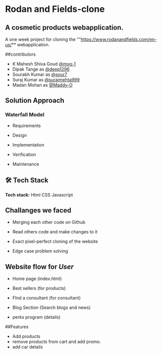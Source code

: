 # Rodan and Fields-clone

## A cosmetic products webapplication.

A one week project for cloning the ""https://www.rodanandfields.com/en-us/** webapplication.

##contributors

- K Mahesh Shiva Goud [@msg-1](https://github.com/msg-1)
- Dipak Tange  as [@deep1296](https://github.com/deep1296)
- Sourabh Kumar as [@sour7](https://github.com/sour7)
- Suraj Kumar as [@surajmehta999](https://github.com/surajmehta999)
- Madan Mohan as [@Maddy-O](https://github.com/Maddy-O) 

## Solution Approach

### Waterfall Model

- Requirements

- Design

- Implementation

- Verification

- Maintenance

## 🛠 Tech Stack

**Tech stack:** Html
CSS
Javascript

## Challanges we faced

- Merging each other code on Github

- Read others code and make changes to it

- Exact pixel-perfect cloning of the website

- Edge case problem solving

## Website flow for **_User_**

- Home page (index.html)

- Best sellers (for products)

- FInd a consultant (for consultant)

- Blog Section (Search blogs and news)

- perks program (details)

##Features
- Add products
- remove products from cart and add promo.
- add car details



